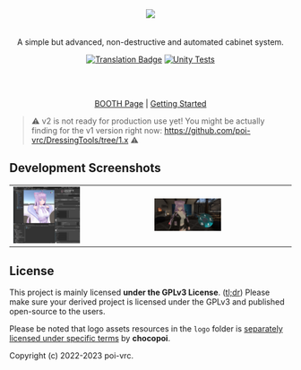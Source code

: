 <div align="center">
  <a href="#">
    <img src="logo/png/dt-banner-pink.png" width="50%">
  </a>
  
  <br>
  <br>
  
  <p>
    A simple but advanced, non-destructive and automated cabinet system.
  </p>
  
  [![Translation Badge](https://weblate.chocopoi.com/widgets/dressingtools/-/unity-tool/svg-badge.svg)](https://weblate.chocopoi.com/projects/dressingtools/) 
  [![Unity Tests](https://github.com/poi-vrc/DressingTools/actions/workflows/unity-tests.yml/badge.svg)](https://github.com/poi-vrc/DressingTools/actions/workflows/unity-tests.yml)
  
  <br>
  <br>

  [BOOTH Page](https://chocopoi.booth.pm/items/3639300) | [Getting Started](https://dressingtools.chocopoi.com/)
</div>

> :warning: v2 is not ready for production use yet! You might be actually finding for the v1 version right now: https://github.com/poi-vrc/DressingTools/tree/1.x :warning:

## Development Screenshots

<table border="0">
 <tr>
   <td>
     <img src=".github/teaser/teaser_1.PNG" width="50%">
   </td>
   <td>
     <img src=".github/teaser/teaser_2.PNG" width="50%">
   </td>
 </tr>
</table>

## License
This project is mainly licensed **under the GPLv3 License**. ([tl;dr](https://tldrlegal.com/license/gnu-general-public-license-v3-(gpl-3))) Please make sure your derived project is licensed under the GPLv3 and published open-source to the users.

Please be noted that logo assets resources in the `logo` folder is [separately licensed under specific terms](logo/README.md) by **chocopoi**.

Copyright (c) 2022-2023 poi-vrc.
